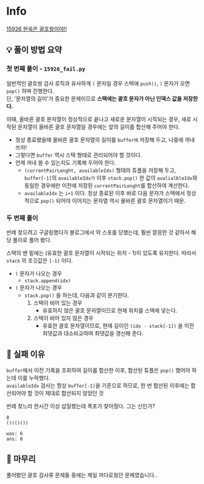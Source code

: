 # Info
[15926 현욱은 괄호왕이야!!](https://boj.kr/15926)
## 💡 풀이 방법 요약

### 첫 번째 풀이 - `15926_fail.py`
일반적인 괄호쌍 검사 로직과 유사하게 `(` 문자일 경우 스택에 `push()`, `)` 문자가 오면 `pop()` 하며 진행한다.  
단, '문자열의 길이'가 중요한 문제이므로 **스택에는 괄호 문자가 아닌 인덱스 값을 저장한다.**

이때, 올바른 괄호 문자열이 정상적으로 끝나고 새로운 문자열이 시작되는 경우, 새로 시작된 문자열이 올바른 괄호 문자열일 경우에는 앞의 길이를 합산해 주어야 한다.  
- 정상 종료됐을때 올바른 괄호 문자열의 길이를 `buffer에` 저장해 두고, 나중에 꺼내 쓰자!
- 그렇다면 `buffer` 역시 스택 형태로 관리되어야 할 것이다.
- 언제 꺼내 쓸 수 있는지도 기록해 두어야 한다.
  - `(currentPairLenght, availableIdx)` 형태의 튜플을 저장해 두고, `buffer[-1]`의 `availableIdx가` 이후 `stack.pop()` 한 값이 `avalialbleIdx`와 동일한 경우에만 이전에 저장된 `currentPairLenght`를 합산하여 계산한다.
  - `availableIdx` 는 `i+1` 이다. 정상 종료된 이후 바로 다음 문자가 스택에서 정상적으로 `pop()` 되어야 이어지는 문자열 역시 올바른 괄호 문자열이기 때문.


### 두 번째 풀이
반례 찾으려고 구글링했다가 블로그에서 약 스포를 당했는데, 훨씬 깔끔한 것 같아서 해당 풀이로 풀어 봤다.

스택의 맨 밑에는 (유효한 괄호 문자열이 시작되는 위치 - 1)이 있도록 유지한다. 따라서 `stack` 의 초깃값은 `[-1]` 이다.  
- `(` 문자가 나오는 경우
  - `stack.append(idx)`
- `)` 문자가 나오는 경우
  - `stack.pop()` 을 하는데, 다음과 같이 분기한다.
    1. 스택이 비어 있는 경우
       - 유효하지 않은 괄호 문자열이므로 현재 위치를 스택에 넣는다.
    2. 스택이 비어 있지 않은 경우 
       - 유효한 괄호 문자열이므로, 현재 길이인 `(idx - stack[-1])` 을 이전 최댓값과 대소비교하여 최댓값을 갱신해 준다.


## 👀 실패 이유
`buffer`에서 이전 기록을 조회하여 길이를 합산한 이후, 합산된 튜플은 `pop()` 했어야 하는데 이를 누락했다.  
`availableIdx` 검사는 항상 `buffer[-1]`을 기준으로 하므로, 한 번 합산된 이후에는 합산되어야 할 것이 제대로 합산되지 않았던 것

반례 찾느라 한시간 이상 삽질했는데 폭포가 찾아줬다. 그는 신인가?

```text
8
()(()())

was: 6
ans: 8
```

## 🙂 마무리
풀어봤던 괄호 검사류 문제들 중에는 제일 까다로웠던 문제였습니다..
